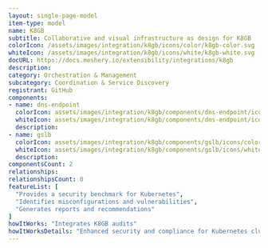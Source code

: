 ```yaml
---
layout: single-page-model
item-type: model
name: K8GB
subtitle: Collaborative and visual infrastructure as design for K8GB
colorIcon: /assets/images/integration/k8gb/icons/color/k8gb-color.svg
whiteIcon: /assets/images/integration/k8gb/icons/white/k8gb-white.svg
docURL: https://docs.meshery.io/extensibility/integrations/k8gb
description: 
category: Orchestration & Management
subcategory: Coordination & Service Discovery
registrant: GitHub
components: 
- name: dns-endpoint
  colorIcon: assets/images/integration/k8gb/components/dns-endpoint/icons/color/dns-endpoint-color.svg
  whiteIcon: assets/images/integration/k8gb/components/dns-endpoint/icons/white/dns-endpoint-white.svg
  description: 
- name: gslb
  colorIcon: assets/images/integration/k8gb/components/gslb/icons/color/gslb-color.svg
  whiteIcon: assets/images/integration/k8gb/components/gslb/icons/white/gslb-white.svg
  description: 
componentsCount: 2
relationships: 
relationshipsCount: 0
featureList: [
  "Provides a security benchmark for Kubernetes",
  "Identifies misconfigurations and vulnerabilities",
  "Generates reports and recommendations"
]
howItWorks: "Integrates K8GB audits"
howItWorksDetails: "Enhanced security and compliance for Kubernetes clusters"
---
```

